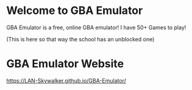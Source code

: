 # Welcome to GBA Emulator

GBA Emulator is a free, online GBA emulator! I have 50+ Games to play!

(This is here so that way the school has an unblocked one)

# GBA Emulator Website

https://LAN-Skywalker.github.io/GBA-Emulator/
